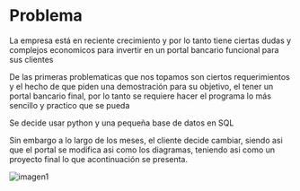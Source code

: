 # Problema   

La empresa está en reciente crecimiento y por lo tanto tiene ciertas dudas y complejos economicos para invertir en un portal bancario funcional para sus clientes 

De las primeras problematicas que nos topamos son ciertos requerimientos y el hecho de que piden una demostración para su objetivo, el tener un portal bancario final, por lo tanto se requiere hacer el programa lo más sencillo y practico que se pueda  

Se decide usar python y una pequeña base de datos en SQL 

Sin embargo a lo largo de los meses, el cliente decide cambiar, siendo asi que el portal se modifica asi como los diagramas, teniendo asi como un proyecto final lo que acontinuación se presenta.  

![imagen1](/Documentación/docs/SS1.jpg)